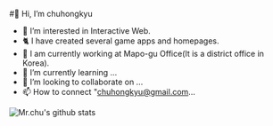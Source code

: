 #👋 Hi, I’m chuhongkyu
- 👀 I’m interested in Interactive Web.
- 🐈 I have created several game apps and homepages.
- 🏢 I am currently working at Mapo-gu Office(It is a district office in Korea).
- 🌱 I’m currently learning ...
- 💞️ I’m looking to collaborate on ...
- 📫 How to connect "chuhongkyu@gmail.com...

![Mr.chu's github stats](https://github-readme-stats.vercel.app/api?username=chuhongkyu&show_icons=true&theme=maroongold)
